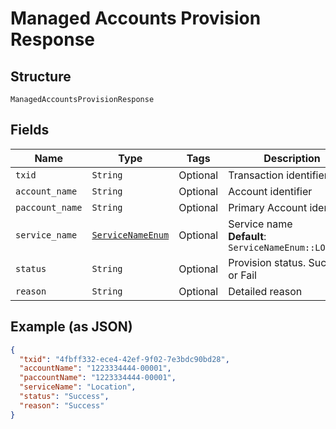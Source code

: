 
# Managed Accounts Provision Response

## Structure

`ManagedAccountsProvisionResponse`

## Fields

| Name | Type | Tags | Description |
|  --- | --- | --- | --- |
| `txid` | `String` | Optional | Transaction identifier |
| `account_name` | `String` | Optional | Account identifier |
| `paccount_name` | `String` | Optional | Primary Account identifier |
| `service_name` | [`ServiceNameEnum`](../../doc/models/service-name-enum.md) | Optional | Service name<br>**Default**: `ServiceNameEnum::LOCATION` |
| `status` | `String` | Optional | Provision status. Success or Fail |
| `reason` | `String` | Optional | Detailed reason |

## Example (as JSON)

```json
{
  "txid": "4fbff332-ece4-42ef-9f02-7e3bdc90bd28",
  "accountName": "1223334444-00001",
  "paccountName": "1223334444-00001",
  "serviceName": "Location",
  "status": "Success",
  "reason": "Success"
}
```

